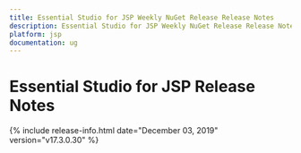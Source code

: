 ```yaml
---
title: Essential Studio for JSP Weekly NuGet Release Release Notes  
description: Essential Studio for JSP Weekly NuGet Release Release Notes  
platform: jsp
documentation: ug
---
```


# Essential Studio for JSP  Release Notes  

{% include release-info.html date="December 03, 2019"  version="v17.3.0.30" %} 




